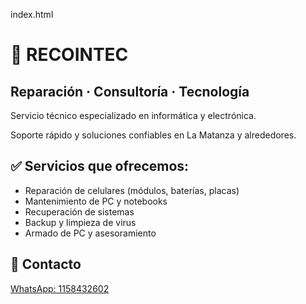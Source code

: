 index.html
<!DOCTYPE html>
<html lang="es">
<head>
  <meta charset="UTF-8">
  <meta name="viewport" content="width=device-width, initial-scale=1.0">
  <title>RECOINTEC - Reparación, Consultoría y Tecnología</title>
</head>
<body>
  <h1>🔧 RECOINTEC</h1>
  <h2>Reparación · Consultoría · Tecnología</h2>
  <p>Servicio técnico especializado en informática y electrónica.</p>
  <p>Soporte rápido y soluciones confiables en La Matanza y alrededores.</p>
  <h2>✅ Servicios que ofrecemos:</h2>
  <ul>
    <li>Reparación de celulares (módulos, baterías, placas)</li>
    <li>Mantenimiento de PC y notebooks</li>
    <li>Recuperación de sistemas</li>
    <li>Backup y limpieza de virus</li>
    <li>Armado de PC y asesoramiento</li>
  </ul>
  <h2>📲 Contacto</h2>
  <p><a href="https://wa.me/541158432602" target="_blank">WhatsApp: 1158432602</a></p>
</body>
</html>


